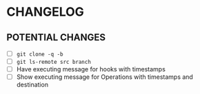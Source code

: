 # CHANGELOG

## POTENTIAL CHANGES

- [ ] `git clone -q -b`
- [ ] `git ls-remote src branch`
- [ ] Have executing message for hooks with timestamps
- [ ] Show executing message for Operations with timestamps and destination
